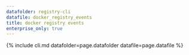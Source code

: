 ```yaml
---
datafolder: registry-cli
datafile: docker_registry_events
title: docker registry events
enterprise_only: true
---
```

<!--
This page is automatically generated from Docker's source code. If you want to
suggest a change to the text that appears here, open a ticket in the documentation
repository:

https://github.com/docker/docker.github.io/issues/new
-->

{% include cli.md datafolder=page.datafolder datafile=page.datafile %}
